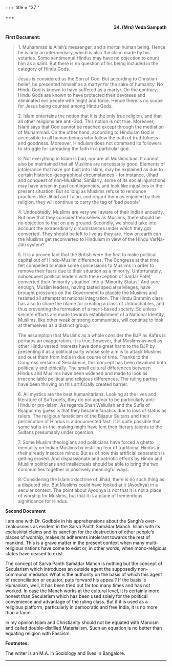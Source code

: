 +++
title = "37 "

+++
<div align="right">

**34. (Mrs) Veda Sampath**

</div>

**First Document:**

> 1\. Muhammad is Allah’s messenger, and a mortal human being. Hence he
> is only an intermediary, which is also the claim made by his votaries.
> Some sentimental Hindus may have no objection to count him as a saint.
> But there is no question of his being included in the category of
> Hindu Gods.
>
> Jesus is considered as the Son of God. But according to Christian
> belief, he presented himself as a martyr for the sake of humanity. No
> Hindu God is known to have suffered as a martyr. On the contrary,
> Hindu Gods are known to have protected their devotees and eliminated
> evil people with might and force. Hence there is no scope for Jesus
> being counted among Hindu Gods.
>
> 2\. Islam entertains the notion that it is the only true religion, and
> that all other religions are anti-God. This notion is not true.
> Moreover, Islam says that God cannot be reached except through the
> mediation of Muhammad. On the other hand, according to Hinduism God is
> accessible to all human beings who follow the path of truthfulness and
> goodness. Moreover, Hinduism does not command its followers to
> struggle for spreading the faith in a particular god.
>
> 3\. Not everything in Islam is bad, nor are all Muslims bad. It cannot
> also be maintained that all Muslims are necessarily good. Elements of
> intolerance that have got built into Islam, may be explained as due to
> certain historico-geographical circumstances - for instance, Jihad and
> conquest of non-Muslims. Similarly, some of its social injunctions may
> have arisen in past contingencies, and look like injustices in the
> present situation. But so long as Muslims refuse to renounce practices
> like Jihãd and Talãq, and regard them as enjoined by their religion,
> they will continue to carry the tag of ‘bad people’.
>
> 4\. Undoubtedly, Muslims are very well aware of their Indian ancestry.
> But now that they consider themselves as Muslims, there should be no
> objection to that on any ground. Secondly, we should take into account
> the extraordinary circumstances under which they got converted. They
> should be left to live as they are. How on earth can the Muslims get
> reconverted to Hinduism in view of the Hindu VarNa-Jãti system?
>
> 5\. It is a proven fact that the British were the first to make
> political capital out of Hindu-Muslim differences. The Congress at
> that time felt compelled to make some concessions to Muslims in order
> to remove their fears due to their situation as a minority.
> Unfortunately, subsequent political leaders with the exception of
> Sardar Patel, converted their ‘minority situation’ into a ‘Minority
> Status’. And sure enough, Muslim leaders, having tasted special
> privileges, have brought pressures on the Government to placate the
> Muslims and resisted all attempts at national integration. The Hindu
> Brahmin class has also to share the blame for creating a class of
> Untouchables, and thus preventing the formation of a merit-based
> society. So unless sincere efforts are made towards establishment of a
> National Identity, Muslims, like other weak or strong communities,
> will continue to look at themselves as a distinct group.
>
> The assumption that Muslims as a whole consider the BJP as Kafirs is
> perhaps an exaggeration. It is true, however, that Muslims as well as
> other Hindu vested interests have done great harm to the BJP by
> presenting it as a political party whose sole aim is to attack Muslims
> and oust them from India in due course of time. Thanks to the Congress
> version of Secularism, this concept has been devalued both politically
> and ethically. The small cultural differences between Hindus and
> Muslims have been widened and made to look as irreconcilable political
> and religious differences. The ruling parties have been thriving on
> this artificially created barrier.
>
> 6\. All mystics are the best humanitarians. Looking at the lives and
> literature of Sufi poets, they do not appear to be particularly
> anti-Hindu or pro-Islam. As regards Shah Waliullah and the Sufis of
> Bijapur, my guess is that they became fanatics due to loss of status
> as rulers. The religious fanaticism of the Bijapur Sultans and their
> persecution of Hindus is a documented fact. It is quite possible that
> some sufis-in-the-making might have lent their literary talents to the
> Sultans presumably under coercion.
>
> 7\. Some Muslim theologians and politicians have forced a ghetto
> mentality on Indian Muslims by instilling fear of traditional Hindus
> in their already insecure minds. But as of now this artificial
> separation is getting erased. And dispassionate and patriotic efforts
> by Hindu and Muslim politicians and intellectuals should be able to
> bring the two communities together in positively meaningful ways.
>
> 8\. Considering the Islamic doctrine of Jihãd, there is no such thing
> as a disputed site. But Muslims could have looked at it (Ayodhya) in a
> secular context. The point about Ayodhya is *not* that it is not a
> place of worship for Muslims, but that it is a place of tremendous
> significance for Hindus.

  
**Second Document**

I am one with Dr. Godbole in his apprehensions about the Sangh’s
over-zealousness as evident in the Sarva Panth Samãdar Manch. Islam with
its exclusivist claims and its sanction for the destruction of other
people’s places of worship, makes its adherents intolerant towards the
rest of mankind. This is a grave matter in the present context when many
multi-religious nations have come to exist or, in other words, when
mono-religious states have ceased to exist.

The concept of Sarva Panth Samãdar Manch is nothing but the concept of
Secularism which introduces an outside agent the supposedly non-communal
mediator. What is the authority on the basis of which this agent of
reconciliation or equator, puts forward his appeal? If the basis is
Humanism, well, it has been tried out far too many times and has not
worked. In case the Manch works at the cultural level, it is certainly
more honest than Secularism which has been used solely for the political
convenience and advantage of the ruling class. But if it is used as a
religious platform, particularly in democratic and free India, it is no
more than a farce.

In my opinion Islam and Christianity should not be equated with Marxism
and called double-distilled Materialism. Such an equation is no better
than equating religion with Fascism.  
 

**Footnotes:**

The writer is an M.A. in Sociology and lives in Bangalore.  
 

------------------------------------------------------------------------


